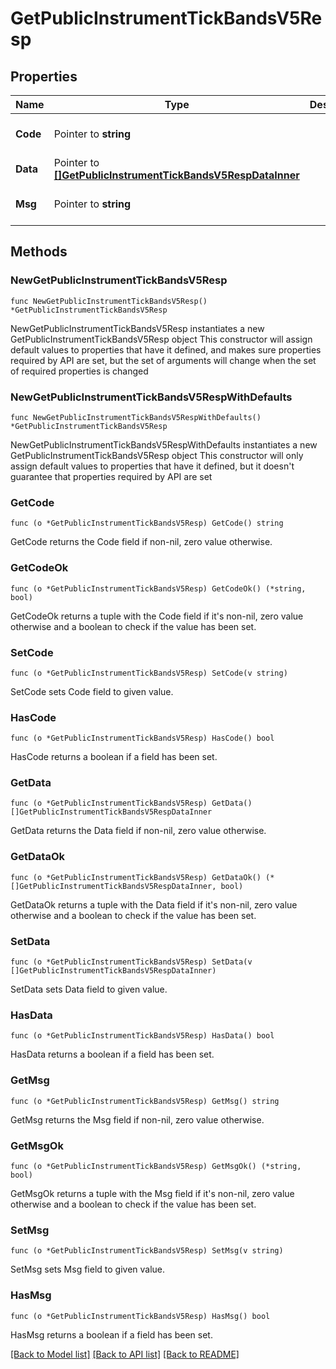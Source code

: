 # GetPublicInstrumentTickBandsV5Resp

## Properties

Name | Type | Description | Notes
------------ | ------------- | ------------- | -------------
**Code** | Pointer to **string** |  | [optional] [default to ""]
**Data** | Pointer to [**[]GetPublicInstrumentTickBandsV5RespDataInner**](GetPublicInstrumentTickBandsV5RespDataInner.md) |  | [optional] 
**Msg** | Pointer to **string** |  | [optional] [default to ""]

## Methods

### NewGetPublicInstrumentTickBandsV5Resp

`func NewGetPublicInstrumentTickBandsV5Resp() *GetPublicInstrumentTickBandsV5Resp`

NewGetPublicInstrumentTickBandsV5Resp instantiates a new GetPublicInstrumentTickBandsV5Resp object
This constructor will assign default values to properties that have it defined,
and makes sure properties required by API are set, but the set of arguments
will change when the set of required properties is changed

### NewGetPublicInstrumentTickBandsV5RespWithDefaults

`func NewGetPublicInstrumentTickBandsV5RespWithDefaults() *GetPublicInstrumentTickBandsV5Resp`

NewGetPublicInstrumentTickBandsV5RespWithDefaults instantiates a new GetPublicInstrumentTickBandsV5Resp object
This constructor will only assign default values to properties that have it defined,
but it doesn't guarantee that properties required by API are set

### GetCode

`func (o *GetPublicInstrumentTickBandsV5Resp) GetCode() string`

GetCode returns the Code field if non-nil, zero value otherwise.

### GetCodeOk

`func (o *GetPublicInstrumentTickBandsV5Resp) GetCodeOk() (*string, bool)`

GetCodeOk returns a tuple with the Code field if it's non-nil, zero value otherwise
and a boolean to check if the value has been set.

### SetCode

`func (o *GetPublicInstrumentTickBandsV5Resp) SetCode(v string)`

SetCode sets Code field to given value.

### HasCode

`func (o *GetPublicInstrumentTickBandsV5Resp) HasCode() bool`

HasCode returns a boolean if a field has been set.

### GetData

`func (o *GetPublicInstrumentTickBandsV5Resp) GetData() []GetPublicInstrumentTickBandsV5RespDataInner`

GetData returns the Data field if non-nil, zero value otherwise.

### GetDataOk

`func (o *GetPublicInstrumentTickBandsV5Resp) GetDataOk() (*[]GetPublicInstrumentTickBandsV5RespDataInner, bool)`

GetDataOk returns a tuple with the Data field if it's non-nil, zero value otherwise
and a boolean to check if the value has been set.

### SetData

`func (o *GetPublicInstrumentTickBandsV5Resp) SetData(v []GetPublicInstrumentTickBandsV5RespDataInner)`

SetData sets Data field to given value.

### HasData

`func (o *GetPublicInstrumentTickBandsV5Resp) HasData() bool`

HasData returns a boolean if a field has been set.

### GetMsg

`func (o *GetPublicInstrumentTickBandsV5Resp) GetMsg() string`

GetMsg returns the Msg field if non-nil, zero value otherwise.

### GetMsgOk

`func (o *GetPublicInstrumentTickBandsV5Resp) GetMsgOk() (*string, bool)`

GetMsgOk returns a tuple with the Msg field if it's non-nil, zero value otherwise
and a boolean to check if the value has been set.

### SetMsg

`func (o *GetPublicInstrumentTickBandsV5Resp) SetMsg(v string)`

SetMsg sets Msg field to given value.

### HasMsg

`func (o *GetPublicInstrumentTickBandsV5Resp) HasMsg() bool`

HasMsg returns a boolean if a field has been set.


[[Back to Model list]](../README.md#documentation-for-models) [[Back to API list]](../README.md#documentation-for-api-endpoints) [[Back to README]](../README.md)


